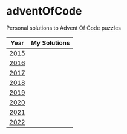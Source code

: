 # adventOfCode
Personal solutions to Advent Of Code puzzles

| Year | My Solutions |
| - | - |
| [2015](https://adventofcode.com/2015) | |
| [2016](https://adventofcode.com/2016) | |
| [2017](https://adventofcode.com/2017) | |
| [2018](https://adventofcode.com/2018) | |
| [2019](https://adventofcode.com/2019) | |
| [2020](https://adventofcode.com/2020) | |
| [2021](https://adventofcode.com/2021) | |
| [2022](https://adventofcode.com/2022) | |

